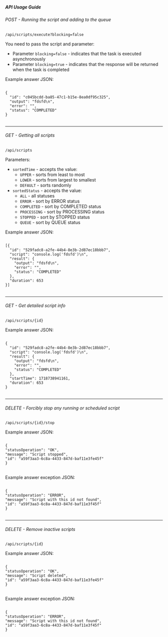<h5>API Usage Guide</h5>

<h6>POST - Running the script and adding to the queue</h6>
<p><code>/api/scripts/execute?blocking=false</code></p>
<p>You need to pass the script and parameter:</p>
<ul>
  <li>Parameter <code>blocking=false</code> - indicates that the task is executed asynchronously</li>
  <li>Parameter <code>blocking=true</code> - indicates that the response will be returned when the task is completed</li>
</ul>
<p>Example answer JSON:</p>
<pre>
<code>
{
  "id": "c045bcdd-ba85-47c1-b15e-8ea0df95c325",
  "output": "fdsfd\n",
  "error": "",
  "status": "COMPLETED"
}
</code>
</pre>

<hr>

<h6>GET - Getting all scripts</h6>
<p><code>/api/scripts</code></p>
<p>Parameters:</p>
<ul>
  <li><code>sortedTime</code> - accepts the value:
    <ul>
      <li><code>UPPER</code> - sorts from least to most</li>
      <li><code>LOWER</code> - sorts from largest to smallest</li>
      <li><code>DEFAULT</code> - sorts randomly</li>
    </ul>
  </li>
  <li><code>sortedStatus</code> - accepts the value:
    <ul>
      <li><code>ALL</code> - all statuses</li>
      <li><code>ERROR</code> - sort by ERROR status</li>
      <li><code>COMPLETED</code> - sort by COMPLETED status</li>
      <li><code>PROCESSING</code> - sort by PROCESSING status</li>
      <li><code>STOPPED</code> - sort by STOPPED status</li>
      <li><code>QUEUE</code> - sort by QUEUE status</li>
    </ul>
  </li>
</ul>
<p>Example answer JSON:</p>
<pre>
<code>
[{
  "id": "529fadc8-a2fe-44b4-8e3b-2d87ec18bbb7",
  "script": "console.log('fdsfd')\n",
  "result": {
    "output": "fdsfd\n",
    "error": "",
    "status": "COMPLETED"
  },
  "duration": 653
}]
</code>
</pre>

<hr>

<h6>GET - Get detailed script info</h6>
<p><code>/api/scripts/{id}</code></p>
<p>Example answer JSON:</p>
<pre>
<code>
{
  "id": "529fadc8-a2fe-44b4-8e3b-2d87ec18bbb7",
  "script": "console.log('fdsfd')\n",
  "result": {
    "output": "fdsfd\n",
    "error": "",
    "status": "COMPLETED"
  },
  "startTime": 1718738941161,
  "duration": 653
}
</code>
</pre>

<hr>

<h6>DELETE - Forcibly stop any running or scheduled script</h6>
<p><code>/api/scripts/{id}/stop</code></p>
<p>Example answer JSON:</p>
<pre>
<code>
{
"statusOperation": "OK",
"message": "Script stopped",
"id": "a59f3aa3-6c8a-4433-847d-baf11e3fe45f"
}
</code>
</pre>

<p>Example answer exception JSON:</p>
<pre>
<code>
{
"statusOperation": "ERROR",
"message": "Script with this id not found",
"id": "a59f3aa3-6c8a-4433-847d-baf11e3f45f"
}
</code>
</pre>

<hr>

<h6>DELETE - Remove inactive scripts</h6>
<p><code>/api/scripts/{id}</code></p>
<p>Example answer JSON:</p>
<pre>
<code>
{
"statusOperation": "OK",
"message": "Script deleted",
"id": "a59f3aa3-6c8a-4433-847d-baf11e3fe45f"
}
</code>
</pre>

<p>Example answer exception JSON:</p>
<pre>
<code>
{
"statusOperation": "ERROR",
"message": "Script with this id not found",
"id": "a59f3aa3-6c8a-4433-847d-baf11e3f45f"
}
</code>
</pre>
